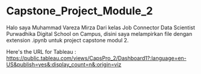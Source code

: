 # Capstone_Project_Module_2

Halo saya Muhammad Vareza Mirza Dari kelas Job Connector Data Scientist Purwadhika Digital School on Campus, disini saya melampirkan file dengan extension .ipynb untuk project capstone modul 2.

Here's the URL for Tableau : https://public.tableau.com/views/CapsPro_2/Dashboard1?:language=en-US&publish=yes&:display_count=n&:origin=viz
